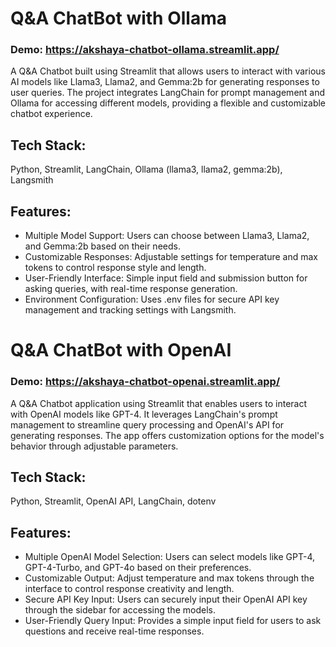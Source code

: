 # Q&A ChatBot with Ollama

### Demo: https://akshaya-chatbot-ollama.streamlit.app/

A Q&A Chatbot built using Streamlit that allows users to interact with various AI models like Llama3, Llama2, and Gemma:2b for generating responses to user queries. The project integrates LangChain for prompt management and Ollama for accessing different models, providing a flexible and customizable chatbot experience.

## Tech Stack:

Python, Streamlit, LangChain, Ollama (llama3, llama2, gemma:2b), Langsmith

## Features:

* Multiple Model Support: Users can choose between Llama3, Llama2, and Gemma:2b based on their needs.
* Customizable Responses: Adjustable settings for temperature and max tokens to control response style and length.
* User-Friendly Interface: Simple input field and submission button for asking queries, with real-time response generation.
* Environment Configuration: Uses .env files for secure API key management and tracking settings with Langsmith.

# Q&A ChatBot with OpenAI

### Demo: https://akshaya-chatbot-openai.streamlit.app/

A Q&A Chatbot application using Streamlit that enables users to interact with OpenAI models like GPT-4. It leverages LangChain's prompt management to streamline query processing and OpenAI's API for generating responses. The app offers customization options for the model's behavior through adjustable parameters.

## Tech Stack:
Python, Streamlit, OpenAI API, LangChain, dotenv

## Features:
* Multiple OpenAI Model Selection: Users can select models like GPT-4, GPT-4-Turbo, and GPT-4o based on their preferences.
* Customizable Output: Adjust temperature and max tokens through the interface to control response creativity and length.
* Secure API Key Input: Users can securely input their OpenAI API key through the sidebar for accessing the models.
* User-Friendly Query Input: Provides a simple input field for users to ask questions and receive real-time responses.
